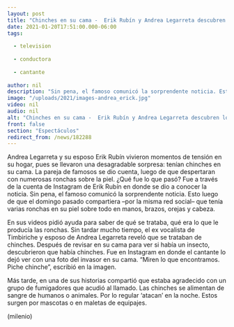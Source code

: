 ```yaml
---
layout: post
title: "Chinches en su cama -  Erik Rubín y Andrea Legarreta descubren lo que ocasionó ronchas en su piel"
date: 2021-01-20T17:51:00.000-06:00
tags:
  
  - television
  
  - conductora
  
  - cantante
  
author: nil
description: "Sin pena, el famoso comunicó la sorprendente noticia. Esto luego de que el domingo pasado compartiera que tenía varias ronchas en su piel sobre todo en manos, brazos, orejas y cabeza. "
image: "/uploads/2021/images-andrea_erick.jpg"
video: nil
audio: nil
alt: "Chinches en su cama -  Erik Rubín y Andrea Legarreta descubren lo que ocasionó ronchas en su piel"
front: false
section: "Espectáculos"
redirect_from: /news/182288
---
```


Andrea Legarreta y su esposo Erik Rubín vivieron momentos de tensión en su hogar, pues se llevaron una desagradable sorpresa: tenían chinches en su cama. La pareja de famosos se dio cuenta, luego de que despertaran con numerosas ronchas sobre la piel. ¿Qué fue lo que pasó? Fue a través de la cuenta de Instagram de Erik Rubín en donde se dio a conocer la noticia. Sin pena, el famoso comunicó la sorprendente noticia. Esto luego de que el domingo pasado compartiera –por la misma red social– que tenía varias ronchas en su piel sobre todo en manos, brazos, orejas y cabeza. 

En sus videos pidió ayuda para saber de qué se trataba, qué era lo que le producía las ronchas. Sin tardar mucho tiempo, el ex vocalista de Timbiriche y esposo de Andrea Legarreta reveló que se trataban de chinches. Después de revisar en su cama para ver si había un insecto, descubrieron que había chinches. Fue en Instagram en donde el cantante lo dejó ver con una foto del invasor en su cama. “Miren lo que encontramos. Piche chinche”, escribió en la imagen. 

Más tarde, en una de sus historias compartió que estaba agradecido con un grupo de fumigadores que acudió al llamado. Las chinches se alimentan de sangre de humanos o animales. Por lo regular ‘atacan’ en la noche. Estos surgen por mascotas o en maletas de equipajes.​

(milenio)